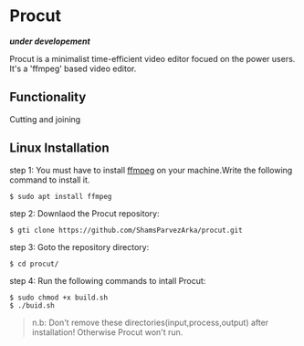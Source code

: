 # Procut
***under developement***

Procut is a minimalist time-efficient video editor focued on the power users. It's a 'ffmpeg' based video editor.

## Functionality
Cutting and joining

## Linux Installation
step 1: You must have to install [ffmpeg](http://ffmpeg.org/about.html) on your machine.Write the following command to install it.

	$ sudo apt install ffmpeg 
step 2: Downlaod the Procut repository:

	$ gti clone https://github.com/ShamsParvezArka/procut.git
step 3: Goto the repository directory:

	$ cd procut/
step 4: Run the following commands to intall Procut:

	$ sudo chmod +x build.sh
	$ ./buid.sh

> n.b: Don't remove these directories(input,process,output) after installation! Otherwise Procut won't run.


